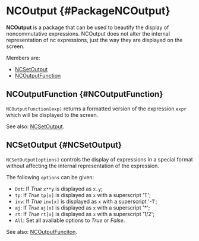 # NCOutput {#PackageNCOutput}

**NCOutput** is a package that can be used to beautify the display of noncommutative expressions. NCOutput does not alter the internal representation of nc expressions, just the way they are displayed on the screen.

Members are:

* [NCSetOutput](#NCSetOutput)
* [NCOutputFunction](#NCOutputFunction)

## NCOutputFunction {#NCOutputFunction}

`NCOutputFunction[exp]` returns a formatted version of the expression `expr` which will be displayed to the screen.

See also:
[NCSetOutput](#NCSetOutput).

## NCSetOutput {#NCSetOutput}

`NCSetOutput[options]` controls the display of expressions in a special format without affecting the internal representation of the expression.

The following `options` can be given:

* `Dot`: If *True* `x**y` is displayed as `x.y`;
* `tp`: If *True* `tp[x]` is displayed as `x` with a superscript 'T';
* `inv`: If *True* `inv[x]` is displayed as `x` with a superscript '-1';
* `aj`: If *True* `aj[x]` is displayed as `x` with a superscript '\*';
* `rt`: If *True* `rt[x]` is displayed as `x` with a superscript '1/2';
* `All`: Set all available options to *True* or *False*.

See also:
[NCOutputFunciton](#NCOutputFunction).
